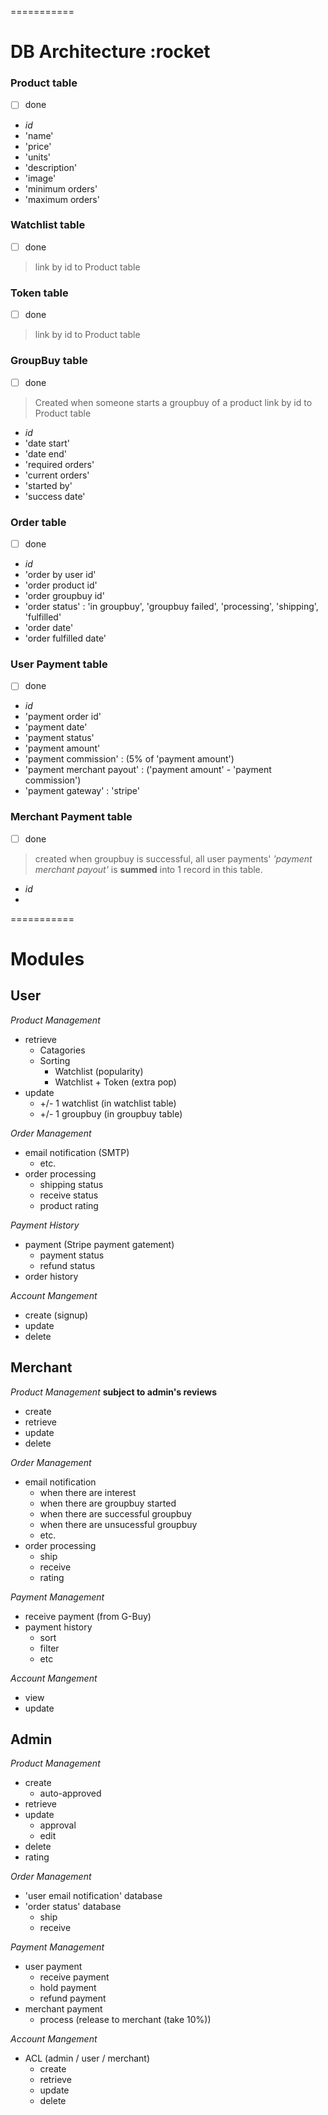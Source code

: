 =========== 
# DB Architecture :rocket
### Product table
- [ ] done
- _id_
- 'name'
- 'price'
- 'units'
- 'description'
- 'image'
- 'minimum orders'
- 'maximum orders'

### Watchlist table
- [ ] done
> link by id to Product table
### Token table
- [ ] done
> link by id to Product table
### GroupBuy table
- [ ] done
> Created when someone starts a groupbuy of a product
> link by id to Product table
- _id_
- 'date start'
- 'date end'
- 'required orders'
- 'current orders'
- 'started by'
- 'success date'

### Order table
- [ ] done
- _id_
- 'order by user id'
- 'order product id'
- 'order groupbuy id'
- 'order status' : 'in groupbuy', 'groupbuy failed', 'processing', 'shipping', 'fulfilled'
- 'order date'
- 'order fulfilled date'

### User Payment table
- [ ] done
- _id_
- 'payment order id'
- 'payment date'
- 'payment status'
- 'payment amount'
- 'payment commission' : (5% of 'payment amount')
- 'payment merchant payout' : ('payment amount' - 'payment commission')
- 'payment gateway' : 'stripe'

### Merchant Payment table
- [ ] done
> created when groupbuy is successful, all user payments' _'payment merchant payout'_ is __summed__ into 1 record in this table. 
- _id_
- 

===========
# Modules
## User
_Product Management_
- retrieve
  - Catagories
  - Sorting
    - Watchlist (popularity)
    - Watchlist + Token (extra pop)
- update
  - +/- 1 watchlist (in watchlist table)
  - +/- 1 groupbuy (in groupbuy table)


_Order Management_
- email notification (SMTP)
  - etc.
- order processing
  - shipping status
  - receive status
  - product rating

_Payment History_
- payment (Stripe payment gatement)
  - payment status
  - refund status
- order history

_Account Mangement_
- create (signup)
- update
- delete

## Merchant
_Product Management_ **subject to admin's reviews**
- create
- retrieve
- update
- delete


_Order Management_
- email notification
  - when there are interest
  - when there are groupbuy started
  - when there are successful groupbuy
  - when there are unsucessful groupbuy
  - etc.
- order processing
  - ship
  - receive
  - rating

_Payment Management_
- receive payment (from G-Buy)
- payment history
  - sort
  - filter
  - etc

_Account Mangement_
- view
- update


## Admin
_Product Management_
- create
  - auto-approved
- retrieve
- update
  - approval
  - edit
- delete
- rating

_Order Management_
- 'user email notification' database
- 'order status' database
  - ship
  - receive

_Payment Management_
- user payment
  - receive payment
  - hold payment
  - refund payment
- merchant payment
  - process (release to merchant (take 10%))

_Account Mangement_
- ACL (admin / user / merchant)
  - create
  - retrieve
  - update
  - delete
